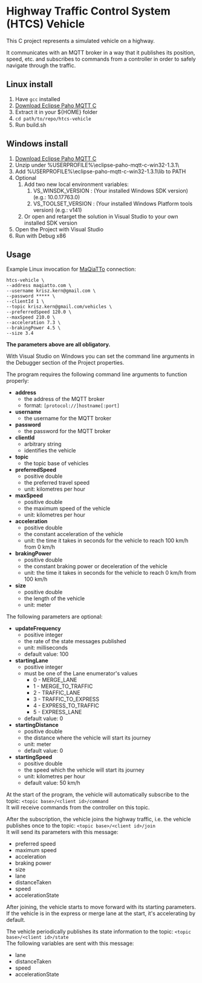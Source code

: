 # Highway Traffic Control System (HTCS) Vehicle

This C project represents a simulated vehicle on a highway.

It communicates with an MQTT broker in a way that
it publishes its position, speed, etc.
and subscribes to commands from a controller
in order to safely navigate through the traffic.

## Linux install

1. Have `gcc` installed
2. [Download Eclipse Paho MQTT C](https://www.eclipse.org/downloads/download.php?file=/paho/1.4/Eclipse-Paho-MQTT-C-1.3.1-Linux.tar.gz&mirror_id=1099)
3. Extract it in your ${HOME} folder
4. `cd path/to/repo/htcs-vehicle`
5. Run build.sh

## Windows install

1. [Download Eclipse Paho MQTT C](https://www.eclipse.org/downloads/download.php?file=/paho/1.4/eclipse-paho-mqtt-c-win32-1.3.1.zip)
2. Unzip under %USERPROFILE%\eclipse-paho-mqtt-c-win32-1.3.1\
3. Add %USERPROFILE%\eclipse-paho-mqtt-c-win32-1.3.1\lib to PATH
4. Optional
   1. Add two new local environment variables:
      1. VS_WINSDK_VERSION  : (Your installed Windows SDK version) (e.g.: 10.0.17763.0)
      2. VS_TOOLSET_VERSION : (Your installed Windows Platform tools version) (e.g.: v141)
   2. Or open and retarget the solution in Visual Studio to your own installed SDK version
5. Open the Project with Visual Studio
6. Run with Debug x86

## Usage

Example Linux invocation for [MaQiaTTo](https://maqiatto.com) connection:
```shell script
htcs-vehicle \
--address maqiatto.com \
--username krisz.kern@gmail.com \
--password ***** \
--clientId 1 \
--topic krisz.kern@gmail.com/vehicles \
--preferredSpeed 120.0 \
--maxSpeed 210.0 \
--acceleration 7.3 \
--brakingPower 4.5 \
--size 3.4
```

**The parameters above are all obligatory.**

With Visual Studio on Windows you can set the
command line arguments in the Debugger section of the Project properties.

The program requires the following command line arguments to function properly:
* **address**
    * the address of the MQTT broker
    * format: `[protocol://]hostname[:port]`
* **username**
    * the username for the MQTT broker
* **password**
    * the password for the MQTT broker
* **clientId**
    * arbitrary string
    * identifies the vehicle
* **topic**
    * the topic base of vehicles
* **preferredSpeed**
    * positive double
    * the preferred travel speed
    * unit: kilometres per hour
* **maxSpeed**
    * positive double
    * the maximum speed of the vehicle
    * unit: kilometres per hour
* **acceleration**
    * positive double
    * the constant acceleration of the vehicle
    * unit: the time it takes in seconds for the vehicle to reach 100 km/h from 0 km/h
* **brakingPower**
    * positive double
    * the constant braking power or deceleration of the vehicle
    * unit: the time it takes in seconds for the vehicle to reach 0 km/h from 100 km/h
* **size**
    * positive double
    * the length of the vehicle
    * unit: meter

The following parameters are optional:
* **updateFrequency**
    * positive integer
    * the rate of the state messages published
    * unit: milliseconds
    * default value: 100
* **startingLane**
    * positive integer
    * must be one of the Lane enumerator's values
        * 0 - MERGE_LANE
        * 1 - MERGE_TO_TRAFFIC
        * 2 - TRAFFIC_LANE
        * 3 - TRAFFIC_TO_EXPRESS
        * 4 - EXPRESS_TO_TRAFFIC
        * 5 - EXPRESS_LANE
    * default value: 0
* **startingDistance**
    * positive double
    * the distance where the vehicle will start its journey
    * unit: meter
    * default value: 0
* **startingSpeed**
    * positive double
    * the speed which the vehicle will start its journey
    * unit: kilometres per hour
    * default value: 50 km/h

At the start of the program, the vehicle will automatically subscribe to the topic:
`<topic base>/<client id>/command`  
It will receive commands from the controller on this topic.

After the subscription, the vehicle joins the highway traffic,
i.e. the vehicle publishes once to the topic:
`<topic base>/<client id>/join`  
It will send its parameters with this message:
* preferred speed
* maximum speed
* acceleration
* braking power
* size
* lane
* distanceTaken
* speed
* accelerationState

After joining, the vehicle starts to move forward with its starting parameters.
If the vehicle is in the express or merge lane at the start, it's accelerating by default.

The vehicle periodically publishes its state information to the topic:
`<topic base>/<client id>/state`  
The following variables are sent with this message:
* lane
* distanceTaken
* speed
* accelerationState
